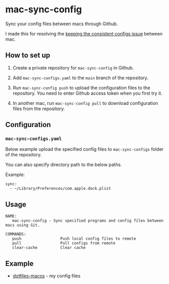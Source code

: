 # mac-sync-config

Sync your config files between macs through Github.

I made this for resolving the [keeping the consistent configs issue](https://apple.stackexchange.com/questions/30966/how-can-i-keep-settings-consistent-between-macs) between mac.

## How to set up

1. Create a private repository for `mac-sync-config` in Github.

2. Add `mac-sync-configs.yaml` to the `main` branch of the repository.

3. Run `mac-sync-config push` to upload the configuration files to the repository. You need to enter Github access token when you first try it.

4. In another mac, run `mac-sync-config pull` to download configuration files from the repository.

## Configuration

### `mac-sync-configs.yaml`

Below example upload the specified config files to `mac-sync-configs` folder of the repository.

You can also specify directory path to the below paths.

Example:

```
sync:
  - ~/Library/Preferences/com.apple.dock.plist
```

## Usage

```
NAME:
   mac-sync-config - Sync specified programs and config files between macs using Git.

COMMANDS:
   push                 Push local config files to remote
   pull                 Pull configs from remote
   clear-cache          Clear cache
```

## Example

- [dotfiles-macos](https://github.com/jopemachine/dotfiles-macos) - my config files
